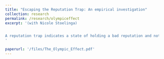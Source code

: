 ```yaml
---
title: "Escaping the Reputation Trap: An empirical investigation"
collection: research
permalink: /research/olympiceffect
excerpt: '(with Nicole Stoelinga)


A reputation trap indicates a state of holding a bad reputation and not being able to escape it due to history dependence. It perpetuates itself because rational agents know that, even if they invest in good reputation, it is unlikely that the others will recognize this signal and deem it credible Levine (2019). However, one way out of the reputation trap is to have a third party or an international agency to signal the investment in good reputation to others on behalf of the bad reputation agent. In this paper, we test the empirical relevance of this argument by using the Olympic Games as the international agency to boost the reputation in terms of international trade. We specifically test whether hosting or bidding on the Olympic Games affects the international trade patterns of the host and bidding countries. We do so by building synthetic controls for host and bidder countries and identifying the trade effects of the Summer Olympics in the aftermath of the WWII. Our findings indicate that the hosting or bidding on Olympic Games bring about substantial trade effects. Nevertheless, the findings provide limited support for the reputation trap mechanism.
'

paperurl: '/files/The_Olympic_Effect.pdf'
---
```


